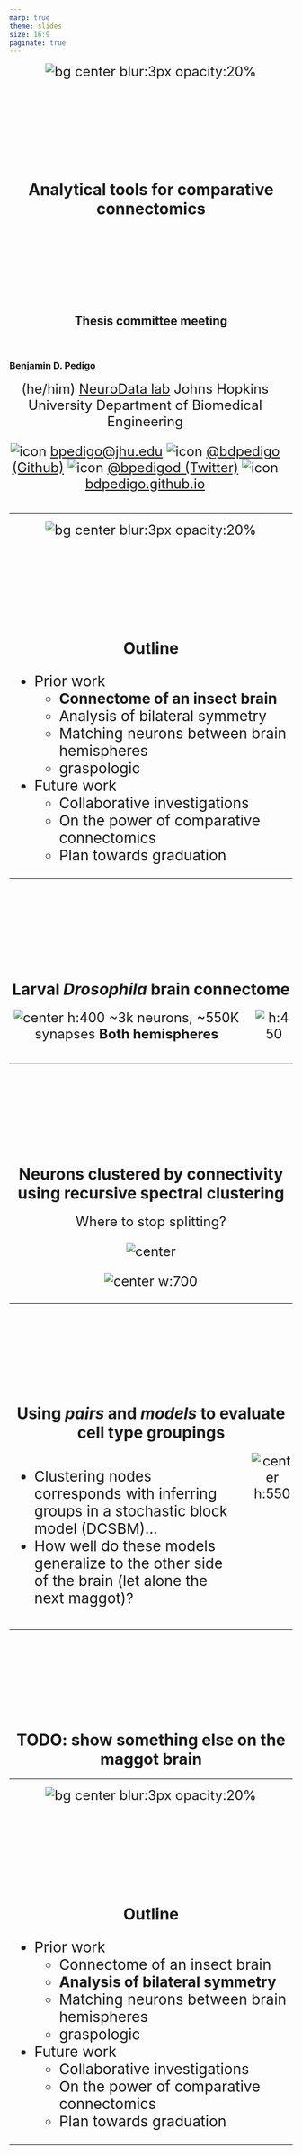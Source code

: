 ```yaml
---
marp: true
theme: slides
size: 16:9
paginate: true
---
```

<!-- _paginate: false -->

![bg center blur:3px opacity:20%](./../../../results/figs/background/background.svg)


<style scoped> 
p {
    font-size: 24px;
}
</style>

# Analytical tools for comparative connectomics

## Thesis committee meeting

<br>

<div class="columns">
<div>

### Benjamin D. Pedigo
(he/him)
[NeuroData lab](https://neurodata.io/)
Johns Hopkins University
Department of Biomedical Engineering


![icon](../../images/email.png) [bpedigo@jhu.edu](mailto:bpedigo@jhu.edu)
![icon](../../images/github.png) [@bdpedigo (Github)](https://github.com/bdpedigo)
![icon](../../images/twitter.png) [@bpedigod (Twitter)](https://twitter.com/bpedigod)
![icon](../../images/web.png) [bdpedigo.github.io](https://bdpedigo.github.io/)

</div>
<div>

</div>
</div>

---

![bg center blur:3px opacity:20%](./../../../results/figs/background/background.svg)

# Outline

- Prior work 
  - **Connectome of an insect brain**
  - Analysis of bilateral symmetry
  - Matching neurons between brain hemispheres 
  - graspologic
- Future work
  - Collaborative investigations
  - On the power of comparative connectomics
  - Plan towards graduation

---

# Larval _Drosophila_ brain connectome 


<div class="columns">
<div>

<style scoped>
p {
  justify-content: center;
  text-align: center;
  padding-top: 0px;
  margin-top: 0px;
}
</style>

![center h:400](./../../images/Figure1-brain-render.png)
~3k neurons, ~550K synapses
**Both hemispheres**

</div>
<div>

<!-- ![center h:500](./../../../results/figs/plot_layouts/whole-network-layout.png) -->
![h:450](./../../../results/figs/show_data/adjacencies.png)

</div>
</div>

<!-- _footer: Winding, Pedigo et al. *Under review, Science* (2022) -->


---

# Neurons clustered by connectivity using recursive spectral clustering

Where to stop splitting?

![center](../../images/bar-dendrogram-wide.svg)

![center w:700](../../images/cell-type-labels-legend.png)

<!-- _footer: Winding, Pedigo et al. *Under review, Science*  (2022) -->

---
# Using *pairs* and *models* to evaluate cell type groupings

<div class="columns">
<div>

- Clustering nodes corresponds with inferring groups in a stochastic block model (DCSBM)...
- How well do these models generalize to the other side of the brain (let alone the next maggot)?

</div>
<div>

![center h:550](../../images/dcsbm-swap-arrows.png)

</div>
</div>

---
# TODO: show something else on the maggot brain

---

![bg center blur:3px opacity:20%](./../../../results/figs/background/background.svg)

# Outline

- Prior work 
  - Connectome of an insect brain
  - **Analysis of bilateral symmetry**
  - Matching neurons between brain hemispheres 
  - graspologic
- Future work
  - Collaborative investigations
  - On the power of comparative connectomics
  - Plan towards graduation

---

# Bilateral symmetry

> "This brain is bilaterally symmetric."
> &nbsp;&nbsp;&nbsp;&nbsp;&nbsp;&nbsp;  -Neuroscientists

> "What does that even mean? And how would we know if it wasn't?"
> &nbsp;&nbsp;&nbsp;&nbsp;&nbsp;&nbsp;  -Us

<!-- ![bg center blur:3px opacity:20%](./../../../results/figs/background/background.svg) -->
<!-- ![bg opacity:.6 95%](./../../../results/figs/plot_side_layouts/2_network_layout.png) -->

<style scoped>
h2 {
    justify-content: center;
    text-align: center;
}
</style>

## Are the <span style="color: var(--left)"> left </span> and <span style="color: var(--right)"> right </span> sides of this connectome <p> </p> *different*?

--- 
# Are these _networks_ different?

<div class="columns">
<div>

![center w:1000](./../../../results/figs/plot_side_layouts/2_network_layout.png)

</div>
<div>


- Want a two-network-sample test!
- <span style='color: var(--left)'> $A^{(L)} \sim F^{(L)}$</span>, <span style='color: var(--right)'> $A^{(R)} \sim F^{(R)}$ </span>
- $H_0: \color{#66c2a5} F^{(L)} \color{black} = \color{#fc8d62}F^{(R)}$  
  $H_A: \color{#66c2a5} F^{(L)} \color{black} \neq  \color{#fc8d62} F^{(R)}$

</div>
</div>

--- 
# Stochastic block model

Edge probabilities are a function of a neuron's group

![center h:450](./../../../results/figs/sbm_unmatched_test/sbm_explain.svg)


--- 
# Group connection test

![center](./../../../results/figs/sbm_unmatched_test/sbm_methods_explain.svg)

<!-- _footer: Pedigo et al. *In preparation, eLife* -->

--- 
# Detect differences in group connection probabilities

<div class="columns">
<div>

![center h:450](sbm_unmatched_test/../../../../results/figs/sbm_unmatched_test/sbm_uncorrected_pvalues_unlabeled.svg)

</div>
<div>

- 5 group-to-group connections are significantly different (after multiple comparisons correction)
- Overall test (comparing all blocks):<br> p-value $<10^{-7}$

</div>
</div>

<!-- _footer: Pedigo et al. *In preparation, eLife* -->


---
# To sum up...

> "This brain is bilaterally symmetric."
>   &nbsp;&nbsp;&nbsp;&nbsp;&nbsp;&nbsp;  -Neuroscientists

Depends on what you mean...

<div class="columns">
<div>

#### With Kenyon cells
|   Model   |                       $H_0$ (vs. $H_A \neq$)                       |    p-value    |
| :-------: | :----------------------------------------------------------------: | :-----------: |
|  **ER**   |  $\color{#66c2a5} p^{(L)} \color{black} = \color{#fc8d62}p^{(R)}$  | ${<}10^{-23}$ |
|  **SBM**  | $\color{#66c2a5} B^{(L)} \color{black} = \color{#fc8d62} B^{(R)}$  | ${<}10^{-7}$  |
| **daSBM** | $\color{#66c2a5}B^{(L)} \color{black}  = c \color{#fc8d62}B^{(R)}$ | ${<}10^{-2}$  |


</div>
<div>

#### Without Kenyon cells
|   Model   |                       $H_0$ (vs. $H_A \neq$)                       |    p-value     |
| :-------: | :----------------------------------------------------------------: | :------------: |
|  **ER**   |  $\color{#66c2a5} p^{(L)} \color{black} = \color{#fc8d62}p^{(R)}$  | ${<}10^{-26}$  |
|  **SBM**  | $\color{#66c2a5} B^{(L)} \color{black} = \color{#fc8d62} B^{(R)}$  |  ${<}10^{-2}$  |
| **daSBM** | $\color{#66c2a5}B^{(L)} \color{black}  = c \color{#fc8d62}B^{(R)}$ | $\approx 0.51$ |

</div>
</div>

<!-- _footer: Pedigo et al. *In preparation, eLife* -->

---

![bg center blur:3px opacity:20%](./../../../results/figs/background/background.svg)

# Outline

- Prior work 
  - Connectome of an insect brain
  - Analysis of bilateral symmetry
  - **Matching neurons between brain hemispheres**
  - graspologic
- Future work
  - Collaborative investigations
  - On the power of comparative connectomics
  - Plan towards graduation

---
# Matching (by connectivity only) performs fairly well

![center h:450](./../../_build/html/_images/left-pair-predictions.svg)


<style scoped>
p {
    justify-content: center;
    text-align: center;
}
</style>

With "vanilla" graph matching: ~80% correct (according to expert annotator)

<!-- _footer: Vogelstein et al. *PLOS One* (2015) -->

---

<style scoped>
h1, h2 {
    padding-top: 140px;
    justify-content: center;
    text-align: center;
}
</style>

# Thus far, we've not used the contralateral connections

## These are about 1/3 of the edges in the brain!

---
# From graph matching to bisected graph matching

![](../../images/explain-bgm.svg)

We show how BGM can be solved via a simple modification of the FAQ algorithm

<!-- _footer: Pedigo et al. *bioRxiv, in revision at Network Neuro* (2022) -->

--- 
# Contralateral connections are helpful!

![center h:550](../../images/match_accuracy_comparison.svg)

<!-- _footer: Pedigo et al. *bioRxiv, in revision at Network Neuro* (2022) -->

---


![bg center blur:3px opacity:20%](./../../../results/figs/background/background.svg)

# Outline

- Prior work 
  - Connectome of an insect brain
  - Analysis of bilateral symmetry
  - Matching neurons between brain hemispheres
  - **graspologic**
- Future work
  - Collaborative investigations
  - On the power of comparative connectomics
  - Plan towards graduation


---

# How to use these (and other) tools?

<div class="columns">
<div>

## graspologic

[github.com/microsoft/graspologic](https://github.com/microsoft/graspologic)

![w:450](./../../images/graspologic_svg.svg)

[![h:30](https://pepy.tech/badge/graspologic)](https://pepy.tech/project/graspologic)  [![h:30](https://img.shields.io/github/stars/microsoft/graspologic?style=social)](https://github.com/microsoft/graspologic)  [![h:30](https://img.shields.io/github/contributors/microsoft/graspologic)](https://github.com/microsoft/graspologic/graphs/contributors)

</div>
<div>

## Model-based testing
[github.com/neurodata/bilateral-connectome](github.com/neurodata/bilateral-connectome)
[![h:30](https://jupyterbook.org/badge.svg)](http://docs.neurodata.io/bilateral-connectome/)


## Improved matching
[github.com/neurodata/bgm](github.com/neurodata/bgm)
[![h:30](https://jupyterbook.org/badge.svg)](http://docs.neurodata.io/bilateral-connectome/)

</div>
</div>

<!-- _footer: Chung, Pedigo et al. *JMLR* (2019) -->

---

![bg center blur:3px opacity:20%](./../../../results/figs/background/background.svg)

# Outline

- Prior work 
  - Connectome of an insect brain
  - Analysis of bilateral symmetry
  - Matching neurons between brain hemispheres
  - graspologic
- Future work
  - **Collaborative investigations**
  - On the power of comparative connectomics
  - Plan towards graduation

---
# Male adult nerve cord connectome

<div class="columns">
<div>

![center h:400](./../../images/vnc.png)

</div>
<div>

- Collaboration with Jefferis' group
- Similar questions to maggot brain, e.g., 
  - Connectivity types
  - Matching neurons 
- Segmental homology, bilateral symmetry

</div>
</div>

<!-- _footer: Adapted from Phelps et al. *Cell* 2021 -->

--- 
# Linking behaviorally characterized neurons to a connectome

<div class="columns-bl">
<div>

![](../../lalanti-talk.png)

</div>
<div>

- Collab. w/ Zlatic group
- ~70 neuron pairs linked to connectome
- Goal: compare neighborhoods of each, detect signatures of "similar behavior neurons"

</div>
</div>

<!-- _footer: Adapted from Lalanti Venkatasubramanian -->

--- 
# A few others... 
- Testing for "edge-level" stereotypy (Cardona lab)
- Analysis of *Drosophila* visual connectome (Reiser lab + Janelia)

---

![bg center blur:3px opacity:20%](./../../../results/figs/background/background.svg)

# Outline

- Prior work 
  - Connectome of an insect brain
  - Analysis of bilateral symmetry
  - Matching neurons between brain hemispheres
  - graspologic
- Future work
  - Collaborative investigations
  - **On the power of comparative connectomics**
  - Plan towards graduation

---

# Many goals of connectomics involve linking connectome to other properties

![center h:500](./../../images/link_connectome.svg)

---

# Comparative connectomics as a potential solution? 

- Map connectomes from related individuals/organisms which may differ in feature $X$: 
  - Genome
  - Behavioral patterns/habits
  - Life experience
  - Developmental stage
- Compare connectomes
- Understand how $X$ {affects, is affected by, is associated with} connectome structure
  
---

![center h:200](../../images/mind-of-a-mouse.png)

### Connectome $\leftrightarrow$ memory

> ...the acquisition of wiring diagrams across multiple individuals will yield insights into how experiences shape neural connections.

### Connectome $\leftrightarrow$ disease

> The first step would be to learn what the normal wiring diagram is [...] it should be feasible to do many additional connectomes [...] of animal models of brain disorders

<!-- _footer: Abbott et al. *Cell* (2020) -->

---

# Why is comparative connectomics hard?

## Collecting the data is still a large effort...

## But how do we even compare connectomes once we have them?
- ~~Data are networks~~
  - Data are networks with rich attributes
- Data will always have noise
  - "Experimental noise"
  - "Biological noise"
- Data are big (and getting bigger)
 
---
# A proposed experiment...

<div class="columns">
<div>

![](./../../images/mushroom-body-learning.png)

</div>
<div>

- Optogenetically activate mushroom body input neurons (DANs) which convey reward or punishment
- Map connectomes, look for changes in KC $\rightarrow$ MBON connectivity
- *How big does the {sample size, effect size} need to be such that we can detect a change 95% of the time?*

</div>
</div>

<!-- _footer: Modi, Shuai et al. *Ann. Rev. of Neuro.* (2020) -->

---
# Pairs facilitate more powerful tests

<div class="columns-br">
<div>

- Generate an Erdos-Renyi network ($A$)
- Perturb a copy of it ($B$) (add edges)
- Test for differences between $A$ and $B$

</div>
<div>

![](./../../../results/figs/matched_vs_unmatched_sims/er_power_comparison.svg)


</div>
</div>

--- 
# On the power of comparative connectomics

- Still many extensions to simple network comparison tests we proposed in *Pedigo et al.* (bilateral symmetry manuscript)
  - Tests for weighted models
  - Tests for paired/matched networks

---

![bg center blur:3px opacity:20%](./../../../results/figs/background/background.svg)

# Outline

- Prior work 
  - Connectome of an insect brain
  - Analysis of bilateral symmetry
  - Matching neurons between brain hemispheres
  - graspologic
- Future work
  - Collaborative investigations
  - On the power of comparative connectomics
  - **Plan towards graduation**

---
# Summary of work so far

<style scoped> 

ul,p {
    font-size: 26px;
}
</style>


<div class="columns">
<div>

#### (Co)-first papers/manuscripts
- Graspologic, JMLR (2019)
- Maggot brain, in review at *Science*
- Bilateral symmetry, submitting to *eLife*
- Bisected matching, resubmission at *Net. Neuro.* 

#### Other papers/manuscripts
- 3 published reviews
- 3 manuscripts in review

</div>
<div>

<!-- - Graph matching via optimal transport, under review at *Pattern Recognition Letters*
- Statistical connectomics -->

#### Conference presentations 
- Berlin Connectomics (x2)
- Neuromatch (x2)
- NAISys (x2)

#### Invited talks
- Drexel BME/Neuro seminar
- Princeton Murthy/Seung labs meeting

#### Awards
- NSF GRFP Fellowship
- BRAIN Initiative Trainee Highlight Award

</div>
</div>



---


<style scoped> 

ul,p {
    font-size: 26px;
}
</style>


# Summary of work to be done

<div class="columns">
<div>

#### Manuscripts
- 1-2 collaborations with experimentalists (e.g., MANC connectome, behavior + larva connectome)
- "On the power of comparative connectomics" 

#### Conferences 
- SfN
- COSYNE
- OHBM
- NetSci


</div>
<div>

#### Code 
- Continue adding everything we develop to `graspologic`
- Continue documenting our analyses for others
- `neuropull` - Python package for easily getting well-annotated connectome data

#### Graduation
*June 2022*


</div>
</div>

--- 

![bg center blur:3px opacity:20%](./../../../results/figs/background/background.svg)

# Acknowledgements

#### Team

<style scoped> 

p {
    font-size: 24px;
}
</style>


<div class='minipanels'>

<div>

![person](./../../images/people/michael_winding.png)
Michael Winding

</div>

<div>

![person](./../../images/people/mike-powell.jpg)
Mike Powell

</div>

<div>

![person](./../../images/people/bridgeford.jpg)
Eric Bridgeford

</div>

<div>

![person](./../../images/people/ali_saad_eldin.jpeg)
Ali <br> Saad-Eldin

</div>

<div>

![person](./../../images/people/jaewon.jpeg)
Jaewon <br> Chung

</div>

<div>

![person](./../../images/people/marta_zlatic.jpeg)
Marta Zlatic

</div>

<div>

![person](./../../images/people/albert_cardona.jpeg)
Albert Cardona

</div>

<div>

![person](./../../images/people/priebe_carey.jpg)
Carey Priebe

</div>

<div>

![person](./../../images/people/vogelstein_joshua.jpg)
Joshua Vogelstein

</div>

</div>

Tracers who contributed to larva connectome, Heather Patsolic, Youngser Park, NeuroData lab, Microsoft Research
Figures from Scidraw + Noun Project (Alexander Bates, Xuan Ma, Gil Costa, Vivek Kumar, Leslie Coonrod)

#### Funding
NSF Graduate Research Fellowship (B.D.P.), NSF CAREER Award (J.T.V.), NSF NeuroNex Award (J.T.V and C.E.P.), NIH BRAIN Initiative (J.T.V.)

---

![bg center blur:3px opacity:20%](./../../../results/figs/background/background.svg)

# Feedback?

<span> </span>
<span> </span>
<span> </span>
<span> </span>

<style scoped>
section {
    justify-content: center;
    text-align: center;
}
</style>

### Benjamin D. Pedigo
![icon](../../images/email.png) [bpedigo@jhu.edu](mailto:bpedigo@jhu.edu)
![icon](../../images/github.png) [@bdpedigo (Github)](https://github.com/bdpedigo)
![icon](../../images/twitter.png) [@bpedigod (Twitter)](https://twitter.com/bpedigod)
![icon](../../images/web.png) [bdpedigo.github.io](https://bdpedigo.github.io/)
